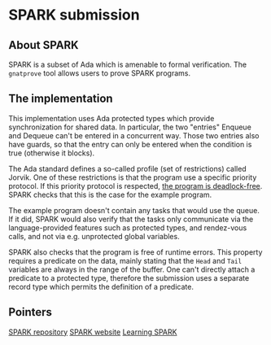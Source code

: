 # SPARK submission

## About SPARK

SPARK is a subset of Ada which is amenable to formal verification. The
`gnatprove` tool allows users to prove SPARK programs.

## The implementation

This implementation uses Ada protected types which provide synchronization for
shared data. In particular, the two "entries" Enqueue and Dequeue can't be
entered in a concurrent way. Those two entries also have guards, so that the
entry can only be entered when the condition is true (otherwise it blocks).

The Ada standard defines a so-called profile (set of restrictions) called
Jorvik. One of these restrictions is that the program use a specific priority
protocol. If this priority protocol is respected, [the program is
deadlock-free](https://blog.adacore.com/spark-2014-rationale-support-for-ravenscar).
SPARK checks that this is the case for the example program.

The example program doesn't contain any tasks that would use the queue. If it
did, SPARK would also verify that the tasks only communicate via the
language-provided features such as protected types, and rendez-vous calls, and
not via e.g. unprotected global variables.

SPARK also checks that the program is free of runtime errors. This property
requires a predicate on the data, mainly stating that the `Head` and `Tail`
variables are always in the range of the buffer. One can't directly attach a
predicate to a protected type, therefore the submission uses a separate record
type which permits the definition of a predicate.


## Pointers

[SPARK repository](https://github.com/AdaCore/spark2014)
[SPARK website](https://www.adacore.com/about-spark)
[Learning SPARK](https://learn.adacore.com/courses/intro-to-spark/index.html)
